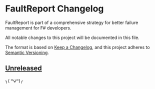 # FaultReport Changelog

FaultReport is part of a comprehensive strategy for better failure management for F# developers.

All notable changes to this project will be documented in this file.

The format is based on [Keep a Changelog][Changelog],
and this project adheres to [Semantic Versioning][SemVer].

## [Unreleased]

╮( ꒪౪꒪)╭


[Changelog]: https://keepachangelog.com/en/1.0.0/
[SemVer]: https://semver.org/spec/v2.0.0.html
[Unreleased]: https://github.com/mulberrylabs/faultreport/compare/HEAD...HEAD
